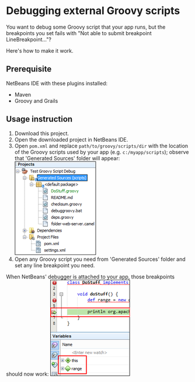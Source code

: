 Debugging external Groovy scripts
=================================
You want to debug some Groovy script that your app runs, but the breakpoints you set fails with "Not able to submit breakpoint LineBreakpoint..."?

Here's how to make it work.

Prerequisite
------------
NetBeans IDE with these plugins installed:
- Maven
- Groovy and Grails

Usage instruction
-----------------
1. Download this project.
2. Open the downloaded project in NetBeans IDE.
3. Open `pom.xml` and replace `path/to/groovy/scripts/dir` with the location of the Groovy scripts used by your app (e.g. `c:/myapp/scripts`); observe that 'Generated Sources' folder will appear:
  ![Generated Sources folder](screenshots/generated-sources.png)
4. Open any Groovy script you need from 'Generated Sources' folder and set any line breakpoint you need.

When NetBeans' debugger is attached to your app, those breakpoints should now work:
![Breakpoint and variables](screenshots/breakpoint-and-variables.png)
